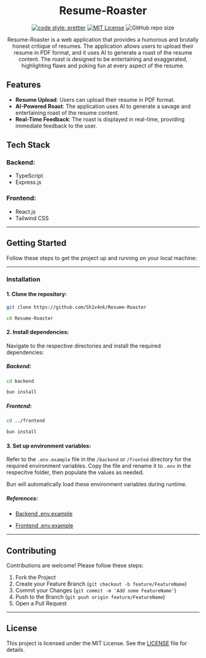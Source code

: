 <div align="center">

# Resume-Roaster

[![code style: prettier](https://img.shields.io/badge/code_style-prettier-ff69b4.svg?style=flat-square)](https://github.com/prettier/prettier)
[![MIT License](https://img.shields.io/badge/License-MIT-green.svg)](https://choosealicense.com/licenses/mit/)
![GitHub repo size](https://img.shields.io/github/repo-size/Sh1v4nk/Resume-Roaster)

Resume-Roaster is a web application that provides a humorous and brutally honest critique of resumes. The application allows users to upload their resume in PDF format, and it uses AI to generate a roast of the resume content. The roast is designed to be entertaining and exaggerated, highlighting flaws and poking fun at every aspect of the resume.

</div>

## Features

- **Resume Upload**: Users can upload their resume in PDF format.
- **AI-Powered Roast**: The application uses AI to generate a savage and entertaining roast of the resume content.
- **Real-Time Feedback**: The roast is displayed in real-time, providing immediate feedback to the user.

## Tech Stack

### Backend:

- TypeScript
- Express.js

### Frontend:

- React.js
- Tailwind CSS

---

## Getting Started

Follow these steps to get the project up and running on your local machine:

---

### Installation

#### 1. Clone the repository:

```bash
git clone https://github.com/Sh1v4nk/Resume-Roaster

cd Resume-Roaster
```

#### 2. Install dependencies:

Navigate to the respective directories and install the required dependencies:

##### Backend:

```bash
cd backend

bun install
```

##### Frontend:

```bash
cd ../frontend

bun install
```

#### 3. Set up environment variables:

Refer to the `.env.example` file in the `/backend` or `/fronted` directory for the required environment variables. Copy the file and rename it to `.env` in the respecitve folder, then populate the values as needed.

Bun will automatically load these environment variables during runtime.

##### References:

- [Backend .env.example](https://github.com/Sh1v4nk/Resume-Roaster/blob/main/backend/.env.example)

- [Frontend .env.example](https://github.com/Sh1v4nk/Resume-Roaster/blob/main/frontend/.env.example)

---

## Contributing

Contributions are welcome! Please follow these steps:

1. Fork the Project
2. Create your Feature Branch (`git checkout -b feature/FeatureName`)
3. Commit your Changes (`git commit -m 'Add some FeatureName'`)
4. Push to the Branch (`git push origin feature/FeatureName`)
5. Open a Pull Request

---

## License

This project is licensed under the MIT License. See the [LICENSE](https://github.com/Sh1v4nk/Resume-Roaster/blob/main/LICENSE) file for details.
